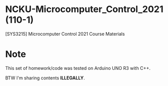 # NCKU-Microcomputer_Control_2021 (110-1)
 [SYS3215] Microcomputer Control 2021 Course Materials

# Note
This set of homework/code was tested on Arduino UNO R3 with C++.

BTW I'm sharing contents **ILLEGALLY**.
